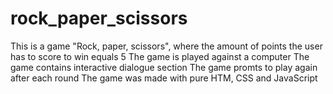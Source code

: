 # rock_paper_scissors
This is a game "Rock, paper, scissors", where the amount of points the user has to score to win equals 5
The game is played against a computer
The game contains interactive dialogue section
The game promts to play again after each round 
The game was made with pure HTM, CSS and JavaScript
